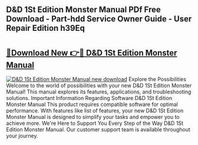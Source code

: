 ## D&D 1St Edition Monster Manual PDf Free Download - Part-hdd Service Owner Guide - User Repair Edition h39Eq

# <h2><a href="http://bc258.oget.top/?id=D%26D+1St+Edition+Monster+Manual">🔗Download New 👉🔴 D&D 1St Edition Monster Manual</a></h2>

[![D&D 1St Edition Monster Manual new download](https://i.imgur.com/5g1atiW.png)](http://bc258.oget.top/?id=D%26D+1St+Edition+Monster+Manual)
Explore the Possibilities Welcome to the world of possibilities with your new D&D 1St Edition Monster Manual! This manual explores its features, applications, and troubleshooting solutions. Important Information Regarding Software D&D 1St Edition Monster Manual This product requires compatible software for optimal performance. With features like list of features, your new D&D 1St Edition Monster Manual is designed to simplify your tasks and empower you to achieve more. We're Here to Support You Every Step of the Way D&D 1St Edition Monster Manual. Our customer support team is available throughout your journey.

